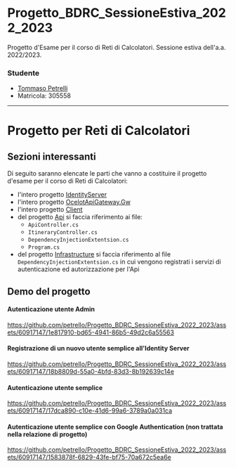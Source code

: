 # Progetto_BDRC_SessioneEstiva_2022_2023
Progetto d'Esame per il corso di Reti di Calcolatori. Sessione estiva dell'a.a. 2022/2023.

### Studente
+ [Tommaso Petrelli](https://github.com/petrello)
+ Matricola: 305558

---

# Progetto per Reti di Calcolatori
## Sezioni interessanti
Di seguito saranno elencate le parti che vanno a costituire il progetto d'esame per il corso di Reti di Calcolatori:
+ l'intero progetto [IdentityServer](https://github.com/petrello/Progetto_BDRC_SessioneEstiva_2022_2023/tree/master/IdentityServer)
+ l'intero progetto [OcelotApiGateway.Gw](https://github.com/petrello/Progetto_BDRC_SessioneEstiva_2022_2023/tree/master/OcelotApiGateway.Gw)
+ l'intero progetto [Client](https://github.com/petrello/Progetto_BDRC_SessioneEstiva_2022_2023/tree/master/Progetto_BDRC_SessioneEstiva_2022_2023.Client)
+ del progetto [Api](https://github.com/petrello/Progetto_BDRC_SessioneEstiva_2022_2023/tree/master/Progetto_BDRC_SessioneEstiva_2022_2023) si faccia riferimento ai file:
  - `ApiController.cs`
  - `ItineraryController.cs`
  - `DependencyInjectionExtentsion.cs`
  - `Program.cs`
+ del progetto [Infrastructure](https://github.com/petrello/Progetto_BDRC_SessioneEstiva_2022_2023/tree/master/Progetto_BDRC_SessioneEstiva_2022_2023.Infrastructure) si faccia riferimento al file `DependencyInjectionExtentsion.cs` in cui vengono registrati i servizi di autenticazione ed autorizzazione per l'Api

## Demo del progetto
#### Autenticazione utente Admin
https://github.com/petrello/Progetto_BDRC_SessioneEstiva_2022_2023/assets/60917147/1e817910-bd65-4941-86b5-49d2c6a55563
#### Registrazione di un nuovo utente semplice all'Identity Server
https://github.com/petrello/Progetto_BDRC_SessioneEstiva_2022_2023/assets/60917147/18b8809d-55a0-4bfd-83d3-8b192639c14e
#### Autenticazione utente semplice
https://github.com/petrello/Progetto_BDRC_SessioneEstiva_2022_2023/assets/60917147/17dca890-c10e-41d6-99a6-3789a0a031ca
#### Autenticazione utente semplice con Google Authentication (non trattata nella relazione di progetto)
https://github.com/petrello/Progetto_BDRC_SessioneEstiva_2022_2023/assets/60917147/1583878f-6829-43fe-bf75-70a672c5ea6e
